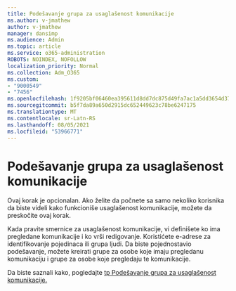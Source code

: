 ```yaml
---
title: Podešavanje grupa za usaglašenost komunikacije
ms.author: v-jmathew
author: v-jmathew
manager: dansimp
ms.audience: Admin
ms.topic: article
ms.service: o365-administration
ROBOTS: NOINDEX, NOFOLLOW
localization_priority: Normal
ms.collection: Adm_O365
ms.custom:
- "9000549"
- "7456"
ms.openlocfilehash: 1f9205bf06460ea395611d8dd7dc875d49fa7ac1a5dd3654d372e670fb84e4fa
ms.sourcegitcommit: b5f7da89a650d2915dc652449623c78be6247175
ms.translationtype: MT
ms.contentlocale: sr-Latn-RS
ms.lasthandoff: 08/05/2021
ms.locfileid: "53966771"
---
```

# <a name="set-up-groups-for-communication-compliance"></a>Podešavanje grupa za usaglašenost komunikacije

Ovaj korak je opcionalan. Ako želite da počnete sa samo nekoliko korisnika da biste videli kako funkcioniše usaglašenost komunikacije, možete da preskočite ovaj korak.  
  
Kada pravite smernice za usaglašenost komunikacije, vi definišete ko ima pregledane komunikacije i ko vrši redigovanje. Koristićete e-adrese za identifikovanje pojedinaca ili grupa ljudi. Da biste pojednostavio podešavanje, možete kreirati grupe za osobe koje imaju pregledanu komunikaciju i grupe za osobe koje pregledaju te komunikacije.  
  
Da biste saznali kako, pogledajte [tp Podešavanje grupa za usaglašenost komunikacije.](https://go.microsoft.com/fwlink/?linkid=2129594)
